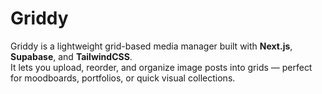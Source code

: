 # Griddy

Griddy is a lightweight grid-based media manager built with **Next.js**, **Supabase**, and **TailwindCSS**.  
It lets you upload, reorder, and organize image posts into grids — perfect for moodboards, portfolios, or quick visual collections.